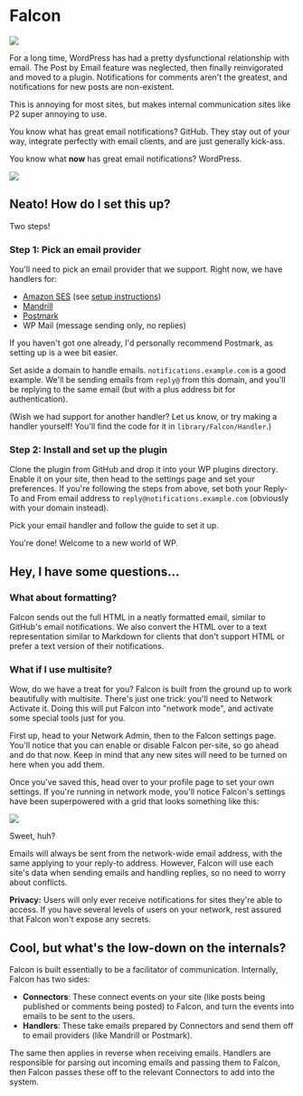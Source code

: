 # Falcon

![](https://38.media.tumblr.com/73f719a60ed916ff6790f5ebe6b96d24/tumblr_mzvqty8GWZ1rpe379o1_500.gif)

For a long time, WordPress has had a pretty dysfunctional relationship with
email. The Post by Email feature was neglected, then finally reinvigorated and
moved to a plugin. Notifications for comments aren't the greatest, and
notifications for new posts are non-existent.

This is annoying for most sites, but makes internal communication sites like P2
super annoying to use.

You know what has great email notifications? GitHub. They stay out of your way,
integrate perfectly with email clients, and are just generally kick-ass.

You know what **now** has great email notifications? WordPress.

![](http://i.imgur.com/RNY5qQj.png)


## Neato! How do I set this up?

Two steps!

### Step 1: Pick an email provider

You'll need to pick an email provider that we support. Right now, we have
handlers for:

* [Amazon SES](https://aws.amazon.com/ses/) (see [setup instructions](docs/amazon-ses.md))
* [Mandrill](https://mandrill.com/)
* [Postmark](https://postmarkapp.com/)
* WP Mail (message sending only, no replies)

If you haven't got one already, I'd personally recommend Postmark, as setting up is a wee bit easier.

Set aside a domain to handle emails. `notifications.example.com` is a good
example. We'll be sending emails from `reply@` from this domain, and you'll be
replying to the same email (but with a plus address bit for authentication).

(Wish we had support for another handler? Let us know, or try making a handler
yourself! You'll find the code for it in `library/Falcon/Handler`.)

### Step 2: Install and set up the plugin

Clone the plugin from GitHub and drop it into your WP plugins directory.
Enable it on your site, then head to the settings page and set your preferences.
If you're following the steps from above, set both your Reply-To and From email
address to `reply@notifications.example.com` (obviously with your domain
instead).

Pick your email handler and follow the guide to set it up.

You're done! Welcome to a new world of WP.


## Hey, I have some questions...

### What about formatting?

Falcon sends out the full HTML in a neatly formatted email, similar to GitHub's
email notifications. We also convert the HTML over to a text representation
similar to Markdown for clients that don't support HTML or prefer a text
version of their notifications.

### What if I use multisite?

Wow, do we have a treat for you? Falcon is built from the ground up to work
beautifully with multisite. There's just one trick: you'll need to Network
Activate it. Doing this will put Falcon into "network mode", and activate some
special tools just for you.

First up, head to your Network Admin, then to the Falcon settings page. You'll
notice that you can enable or disable Falcon per-site, so go ahead and do that
now. Keep in mind that any new sites will need to be turned on here when you
add them.

Once you've saved this, head over to your profile page to set your own settings.
If you're running in network mode, you'll notice Falcon's settings have been
superpowered with a grid that looks something like this:

![](http://i.imgur.com/rQlThgE.png)

Sweet, huh?

Emails will always be sent from the network-wide email address, with the same
applying to your reply-to address. However, Falcon will use each site's data
when sending emails and handling replies, so no need to worry about conflicts.

**Privacy:** Users will only ever receive notifications for sites they're able
to access. If you have several levels of users on your network, rest assured
that Falcon won't expose any secrets.


## Cool, but what's the low-down on the internals?

Falcon is built essentially to be a facilitator of communication. Internally,
Falcon has two sides:

* **Connectors**: These connect events on your site (like posts being published
  or comments being posted) to Falcon, and turn the events into emails to be
  sent to the users.
* **Handlers**: These take emails prepared by Connectors and send them off to
  email providers (like Mandrill or Postmark).

The same then applies in reverse when receiving emails. Handlers are responsible
for parsing out incoming emails and passing them to Falcon, then Falcon passes
these off to the relevant Connectors to add into the system.
